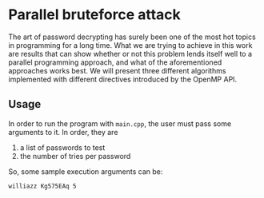 # Parallel bruteforce attack
The art of password decrypting has surely been one of the most hot topics in programming for a long time. What we are trying to achieve in this work are results that can show whether or not this problem lends itself well to a parallel programming approach, and what of the aforementioned approaches works best. We will present three different algorithms implemented with different directives introduced by the OpenMP API.

## Usage
In order to run the program with ```main.cpp```, the user must pass some arguments to it. In order, they are

1. a list of passwords to test
2. the number of tries per password 

So, some sample execution arguments can be:
```
williazz Kg575EAq 5
```

